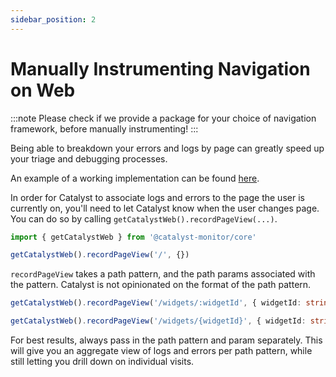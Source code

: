 ```yaml
---
sidebar_position: 2
---
```


# Manually Instrumenting Navigation on Web

:::note
Please check if we provide a package for your choice of navigation framework, before manually instrumenting!
:::

Being able to breakdown your errors and logs by page can greatly speed up your triage and debugging processes.

An example of a working implementation can be found [here](https://github.com/billliu1992/codebase-doctor-js/blob/main/packages/react-router/src/Catalyst.tsx).

In order for Catalyst to associate logs and errors to the page the user is currently on, you'll need to let Catalyst know when the user changes page. You can do so by calling `getCatalystWeb().recordPageView(...)`.

```ts
import { getCatalystWeb } from '@catalyst-monitor/core'

getCatalystWeb().recordPageView('/', {})
```

`recordPageView` takes a path pattern, and the path params associated with the pattern. Catalyst is not opinionated on the format of the path pattern.

```ts
getCatalystWeb().recordPageView('/widgets/:widgetId', { widgetId: string })

getCatalystWeb().recordPageView('/widgets/{widgetId}', { widgetId: string })
```

For best results, always pass in the path pattern and param separately. This will give you an aggregate view of logs and errors per path pattern, while still letting you drill down on individual visits.